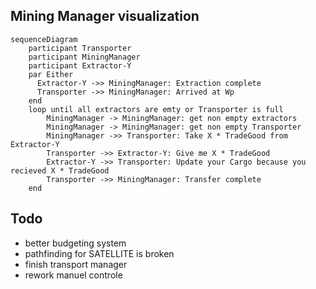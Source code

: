 




## Mining Manager visualization

```mermaid
sequenceDiagram
    participant Transporter
    participant MiningManager
    participant Extractor-Y
    par Either
      Extractor-Y ->> MiningManager: Extraction complete
      Transporter ->> MiningManager: Arrived at Wp
    end
    loop until all extractors are emty or Transporter is full
        MiningManager -> MiningManager: get non empty extractors
        MiningManager -> MiningManager: get non empty Transporter
        MiningManager ->> Transporter: Take X * TradeGood from Extractor-Y
        Transporter ->> Extractor-Y: Give me X * TradeGood
        Extractor-Y ->> Transporter: Update your Cargo because you recieved X * TradeGood
        Transporter ->> MiningManager: Transfer complete
    end
```

## Todo
- better budgeting system
- pathfinding for SATELLITE is broken
- finish transport manager
- rework manuel controle